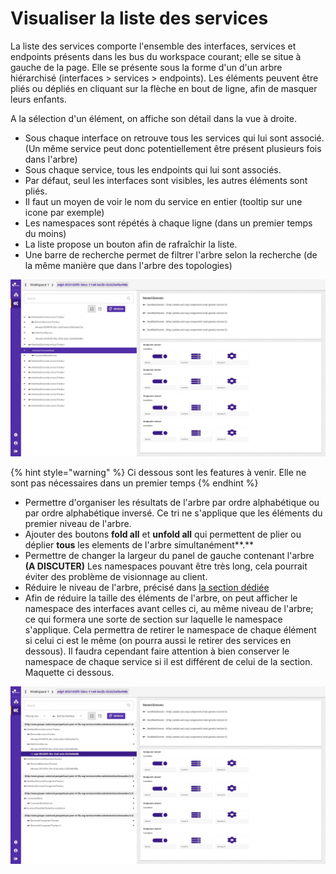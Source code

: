 # Visualiser la liste des services

La liste des services comporte l'ensemble des interfaces, services et endpoints présents dans les bus du workspace courant; elle se situe à gauche de la page. Elle se présente sous la forme d'un d'un arbre hiérarchisé \(interfaces &gt; services &gt; endpoints\). Les éléments peuvent être pliés ou dépliés en cliquant sur la flèche en bout de ligne, afin de masquer leurs enfants. 

A la sélection d'un élément, on affiche son détail dans la vue à droite.  

* Sous chaque interface on retrouve tous les services qui lui sont associé. \(Un même service peut donc potentiellement être présent plusieurs fois dans l'arbre\)
* Sous chaque service, tous les endpoints qui lui sont associés. 
* Par défaut, seul les interfaces sont visibles, les autres éléments sont pliés.
* Il faut un moyen de voir le nom du service en entier \(tooltip sur une icone par exemple\)
* Les namespaces sont répétés à chaque ligne \(dans un premier temps du moins\)
* La liste propose un bouton afin de rafraîchir la liste.
* Une barre de recherche permet de filtrer l'arbre selon la recherche \(de la même manière que dans l'arbre des topologies\)

![](../../.gitbook/assets/selectioninterface%20%282%29.png)



{% hint style="warning" %}
Ci dessous sont les features à venir. Elle ne sont pas nécessaires dans un premier temps
{% endhint %}

* Permettre d'organiser les résultats de l'arbre par ordre alphabétique ou par ordre alphabétique inversé. Ce tri ne s'applique que les éléments du premier niveau de l'arbre.
* Ajouter des boutons **fold all** et **unfold all** qui permettent de plier ou déplier **tous** les elements de l'arbre simultanément**.**
* Permettre de changer la largeur du panel de gauche contenant l'arbre **\(A DISCUTER\)** Les namespaces pouvant être très long, cela pourrait éviter des problème de visionnage au client.
* Réduire le niveau de l'arbre, précisé dans [la section dédiée](change-tree-level.md)
* Afin de réduire la taille des éléments de l'arbre, on peut afficher le namespace des interfaces avant celles ci, au même niveau de l'arbre; ce qui formera une sorte de section sur laquelle le namespace s'applique. Cela permettra de retirer le namespace de chaque élément si celui ci est le même \(on pourra aussi le retirer des services en dessous\). Il faudra cependant faire attention à bien conserver le namespace de chaque service si il est différent de celui de la section. Maquette ci dessous.

![Arbre avec sections de namespace](../../.gitbook/assets/selectioninterface%20%283%29.png)

